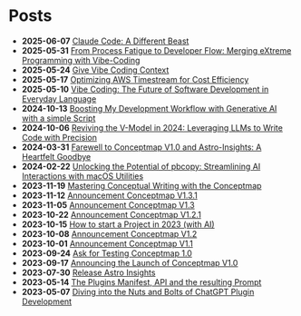 # Posts
* **2025-06-07** [Claude Code: A Different Beast](posts/claude-code-a-different-beast.md)
* **2025-05-31** [From Process Fatigue to Developer Flow: Merging eXtreme Programming with Vibe-Coding](posts/vibe-coding-and-xp.md)
* **2025-05-24** [Give Vibe Coding Context](posts/give-vibecoding-context.md)
* **2025-05-17** [Optimizing AWS Timestream for Cost Efficiency](posts/optimize_timestream.md)
* **2025-05-10** [Vibe Coding: The Future of Software Development in Everyday Language](posts/vibe-coding.md)
* **2024-10-13** [Boosting My Development Workflow with Generative AI with a simple Script](posts/shell-promptor.md)
* **2024-10-06** [Reviving the V-Model in 2024: Leveraging LLMs to Write Code with Precision](posts/v-model.md)
* **2024-03-31** [Farewell to Conceptmap V1.0 and Astro-Insights: A Heartfelt Goodbye](posts/discontinue-chatgpt-plugin-dev.md)
* **2024-02-22** [Unlocking the Potential of pbcopy: Streamlining AI Interactions with macOS Utilities](posts/pbcopy.md)
* **2023-11-19** [Mastering Conceptual Writing with the Conceptmap](posts/mastering_conceptual_writing.md)
* **2023-11-12** [Announcement Conceptmap V1.3.1](posts/announce_V1.3.1.md)
* **2023-11-05** [Announcement Conceptmap V1.3](posts/announce_V1.3.md)
* **2023-10-22** [Announcement Conceptmap V1.2.1](posts/announce_V1.2.1.md)
* **2023-10-15** [How to start a Project in 2023 (with AI)](posts/starting_a_project_in_2023.md)
* **2023-10-08** [Announcement Conceptmap V1.2](posts/announce_V1.2.md)
* **2023-10-01** [Announcement Conceptmap V1.1](posts/announce_V1.1.md)
* **2023-09-24** [Ask for Testing Conceptmap 1.0](posts/ask_for_testing.md)
* **2023-09-17** [Announcing the Launch of Conceptmap V1.0](posts/release_of_conceptmap_V10.md)
* **2023-07-30** [Release Astro Insights](posts/release_of_astro-insights.md)
* **2023-05-14** [The Plugins Manifest, API and the resulting Prompt](posts/the_plugin_manifest.md)
* **2023-05-07** [Diving into the Nuts and Bolts of ChatGPT Plugin Development](posts/creating_a_chatgpt_plugin.md)

